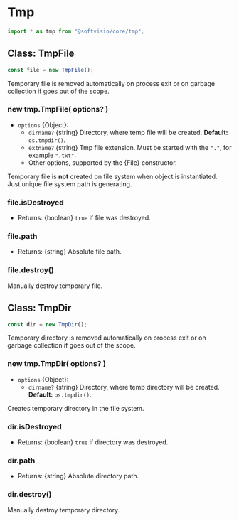 # Tmp

```javascript
import * as tmp from "@softvisio/core/tmp";
```

## Class: TmpFile

```javascript
const file = new TmpFile();
```

Temporary file is removed automatically on process exit or on garbage collection if goes out of the scope.

### new tmp.TmpFile( options? )

-   `options` {Object}:
    -   `dirname?` {string} Directory, where temp file will be created. **Default:** `os.tmpdir()`.
    -   `extname?` {string} Tmp file extension. Must be started with the `"."`, for example `".txt"`.
    -   Other options, supported by the {File} constructor.

Temporary file is **not** created on file system when object is instantiated. Just unique file system path is generating.

### file.isDestroyed

-   Returns: {boolean} `true` if file was destroyed.

### file.path

-   Returns: {string} Absolute file path.

### file.destroy()

Manually destroy temporary file.

## Class: TmpDir

```javascript
const dir = new TmpDir();
```

Temporary directory is removed automatically on process exit or on garbage collection if goes out of the scope.

### new tmp.TmpDir( options? )

-   `options` {Object}:
    -   `dirname?` {string} Directory, where temp directory will be created. **Default:** `os.tmpdir()`.

Creates temporary directory in the file system.

### dir.isDestroyed

-   Returns: {boolean} `true` if directory was destroyed.

### dir.path

-   Returns: {string} Absolute directory path.

### dir.destroy()

Manually destroy temporary directory.
